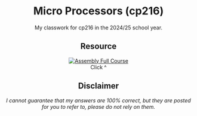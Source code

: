 <div align="center">

# Micro Processors (cp216)
My classwork for cp216 in the 2024/25 school year.

## Resource
[![Assembly Full Course](https://www.dexerto.com/cdn-image/wp-content/uploads/2024/01/16/Berserk-1997-casca-griffith-guts-golden-age.jpg)](https://www.youtube.com/watch?v=gfmRrPjnEw4)<br/>
Click ^

## Disclaimer
*I cannot guarantee that my answers are 100% correct, but they are posted for you to refer to, please do not rely on them.*
